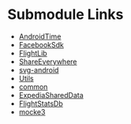 Submodule Links
===============

 * [AndroidTime](https://github.com/ExpediaInc/ewe-android-time)
 * [FacebookSdk](https://github.com/ExpediaInc/ewe-android-facebook-sdk)
 * [FlightLib](https://github.com/ExpediaInc/ewe-android-flight-lib)
 * [ShareEverywhere](https://github.com/ExpediaInc/ewe-android-share-everywhere)
 * [svg-android](https://github.com/ExpediaInc/ewe-android-svg-android)
 * [Utils](https://github.com/ExpediaInc/ewe-android-utils)
 * [common](https://github.com/ExpediaInc/ewe-android-common)
 * [ExpediaSharedData](https://github.com/ExpediaInc/ewe-nativeapps-shared-data)
 * [FlightStatsDb](https://github.com/ExpediaInc/ewe-android-flight-stats-db)
 * [mocke3](https://github.com/ExpediaInc/ewe-mocke3)